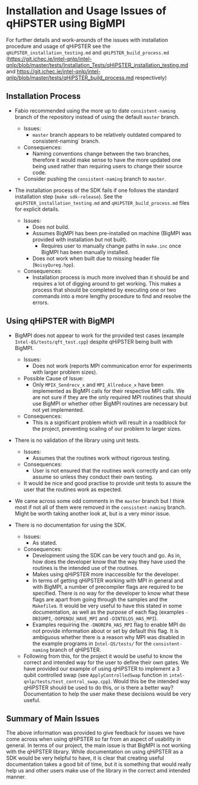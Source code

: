 # Installation and Usage Issues of qHiPSTER using BigMPI

For further details and work-arounds of the issues with installation procedure and usage of qHiPSTER see the `qHiPSTER_installation_testing.md` and `qHiPSTER_build_process.md` (https://git.ichec.ie/intel-qnlp/intel-qnlp/blob/master/tests/Installation_Tests/qHiPSTER_installation_testing.md and https://git.ichec.ie/intel-qnlp/intel-qnlp/blob/master/tests/qHiPSTER_build_process.md respectively)

## Installation Process

- Fabio recommended using the more up to date `consistent-naming` branch of the repository instead of using the default `master` branch.
    - Issues: 
        - `master` branch appears to be relatively outdated compared to consistent-naming` branch.
    - Consequences: 
        - Naming conventions change between the two branches, therefore it would make sense to have the more updated one being used rather than requiring users to change their source code.
    - Consider pushing the `consistent-naming` branch to `master`.

- The installation process of the SDK fails if one follows the standard installation step (```make sdk-release```). See the `qHiPSTER_installation_testing.md` and `qHiPSTER_build_process.md` files for explicit details.
    - Issues:
        - Does not build.
        - Assumes BigMPI has been pre-installed on machine (BigMPI was provided with installation but not built).
            - Requires user to manually change paths in `make.inc` once BigMPI has been manually installed.
        - Does not work when built due to missing header file (`NoisyQureg.hpp`).
    - Consequences:
        - Installation process is much more involved than it should be and requires a lot of digging around to get working. This makes a process that should be completed by executing one or two commands into a more lengthy procedure to find and resolve the errors.
    

## Using qHiPSTER with BigMPI

- BigMPI does not appear to work for the provided test cases (example `Intel-QS/tests/qft_test.cpp`) despite qHiPSTER being built with BigMPI.
    - Issues:
        - Does not work (reports MPI communication error for experiments with larger problem sizes).
    - Possible Cause of Issue: 
        - Only `MPIX_Sendrecv_x` and `MPI_Allreduce_x` have been implemented as BigMPI calls for their respective MPI calls. We are not sure if they are the only required MPI routines that should use BigMPI or whether other BigMPI routines are necessary but not yet implemented.
    - Consequences:
        - This is a significant problem which will result in a roadblock for the project, preventing scaling of our problem to larger sizes.
    
- There is no validation of the library using unit tests.
    - Issues:
        - Assumes that the routines work without rigorous testing.
    - Consequences:
        - User is not ensured that the routines work correctly and can only assume so unless they conduct their own testing.
    - It would be nice and good practise to provide unit tests to assure the user that the routines work as expected.

- We came across some odd comments in the `master` branch but I think most if not all of them were removed in the `consistent-naming` branch. Might be worth taking another look at, but is a very minor issue.


- There is no documentation for using the SDK.
    - Issues:
        - As stated.
    - Consequences:
        - Development using the SDK can be very touch and go. As in, how does the developer know that the way they have used the routines is the intended use of the routines.
        - Makes using qHiPSTER more inaccessible for the developer.
        - In terms of getting qHiPSTER working with MPI in general and with BigMPI, a number of precompiler flags are required to be specified. There is no way for the developer to know what these flags are apart from going through the samples and the `Makefile`s. It would be very useful to have this stated in some documentation, as well as the purpose of each flag (examples `-DBIGMPI`,`-DOPENQU_HAVE_MPI` and `-DINTELQS_HAS_MPI`).
        - Examples requiring the `-DNOREPA_HAS_MPI` flag to enable MPI do not provide information about or set by default this flag. It is ambiguous whether there is a reason why MPI was disabled in the example programs in `Intel-QS/tests/` for the `consistent-naming` branch of qHiPSTER.
    - Following from this, for the project it would be useful to know the correct and intended way for the user to define their own gates. We have provided our example of using qHiPSTER to implement a 3 qubit controlled swap (see `ApplyControlledSwap` function in `intel-qnlp/tests/test_control_swap.cpp`). Would this be the intended way qHiPSTER should be used to do this, or is there a better way? Documentation to help the user make these decisions would be very useful.


## Summary of Main Issues
The above information was provided to give feedback for issues we have come across when using qHiPSTER so far from an aspect of usability in general. In terms of our project, the main issue is that BigMPI is not working with the qHiPSTER library. While documentation on using qHiPSTER as a SDK would be very helpful to have, it is clear that creating useful documentation takes a good bit of time, but it is something that would really help us and other users make use of the library in the correct amd intended manner.